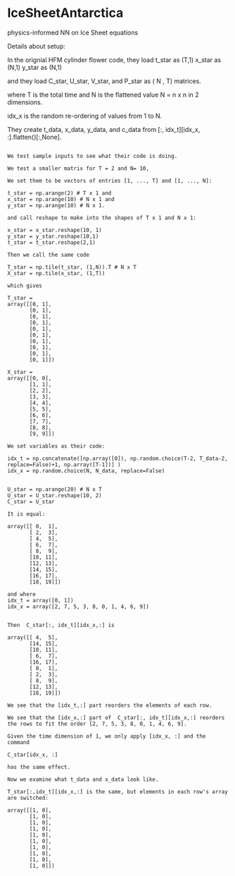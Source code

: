 # IceSheetAntarctica
physics-informed NN on Ice Sheet equations

Details about setup: 

In the orignial HFM cylinder flower code,
they load t_star as (T,1) 
x_star as (N,1)
y_star as (N,1) 

and they load C_star, U_star, V_star, and P_star as ( N , T) matrices.


where T is the total time and N is the flattened value N = n x n in 2 dimensions.

idx_x is the random re-ordering of values from 1 to N. 

They create t_data, x_data, y_data, and c_data from [:, idx_t][idx_x, :].flatten()[:,None].


~~~~~~~~~~~~~~~~~~~~~~~~~~~~~

We test sample inputs to see what their code is doing.

We test a smaller matrix for T = 2 and N= 10,

We set them to be vectors of entries [1, ..., T] and [1, ..., N]:

t_star = np.arange(2) # T x 1 and
x_star = np.arange(10) # N x 1 and
y_star = np.arange(10) # N x 1.

and call reshape to make into the shapes of T x 1 and N x 1: 

x_star = x_star.reshape(10, 1)
y_star = y_star.reshape(10,1)
t_star = t_star.reshape(2,1)

Then we call the same code

T_star = np.tile(t_star, (1,N)).T # N x T
X_star = np.tile(x_star, (1,T))

which gives

T_star = 
array([[0, 1],
       [0, 1],
       [0, 1],
       [0, 1],
       [0, 1],
       [0, 1],
       [0, 1],
       [0, 1],
       [0, 1],
       [0, 1]])

X_star = 
array([[0, 0],
       [1, 1],
       [2, 2],
       [3, 3],
       [4, 4],
       [5, 5],
       [6, 6],
       [7, 7],
       [8, 8],
       [9, 9]])

We set variables as their code:

idx_t = np.concatenate([np.array([0]), np.random.choice(T-2, T_data-2, replace=False)+1, np.array([T-1])] )
idx_x = np.random.choice(N, N_data, replace=False)
       

U_star = np.arange(20) # N x T
U_star = U_star.reshape(10, 2)
C_star = U_star

It is equal:

array([[ 0,  1],
       [ 2,  3],
       [ 4,  5],
       [ 6,  7],
       [ 8,  9],
       [10, 11],
       [12, 13],
       [14, 15],
       [16, 17],
       [18, 19]])

and where 
idx_t = array([0, 1])
idx_x = array([2, 7, 5, 3, 8, 0, 1, 4, 6, 9])


Then  C_star[:, idx_t][idx_x,:] is

array([[ 4,  5],
       [14, 15],
       [10, 11],
       [ 6,  7],
       [16, 17],
       [ 0,  1],
       [ 2,  3],
       [ 8,  9],
       [12, 13],
       [18, 19]])
       
We see that the [idx_t,:] part reorders the elements of each row.

We see that the [idx_x,:] part of  C_star[:, idx_t][idx_x,:] reorders the rows to fit the order [2, 7, 5, 3, 8, 0, 1, 4, 6, 9].

Given the time dimension of 1, we only apply [idx_x, :] and the command 

C_star[idx_x, :] 

has the same effect.

Now we examine what t_data and x_data look like. 

T_star[:,idx_t][idx_x,:] is the same, but elements in each row's array are switched:

array([[1, 0],
       [1, 0],
       [1, 0],
       [1, 0],
       [1, 0],
       [1, 0],
       [1, 0],
       [1, 0],
       [1, 0],
       [1, 0]])

